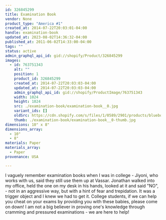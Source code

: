 ```yaml
---
id: 326845299
title: Examination Book
vendor: None
product_type: "America #1"
created_at: 2014-07-22T20:03:01-04:00
handle: examination-book
updated_at: 2023-08-02T14:36:32-04:00
published_at: 2011-06-02T14:33:00-04:00
tags: ""
status: active
admin_graphql_api_id: gid://shopify/Product/326845299
images:
  - id: 763751343
    alt: ""
    position: 1
    product_id: 326845299
    created_at: 2014-07-22T20:03:03-04:00
    updated_at: 2014-07-22T20:03:03-04:00
    admin_graphql_api_id: gid://shopify/ProductImage/763751343
    width: 1024
    height: 1024
    src: ./examination-book/examination-book__0.jpg
    variant_ids: []
    oldSrc: https://cdn.shopify.com/s/files/1/0589/2901/products/bluebook_5734.jpeg?v=1406073783
    thumb: ./examination-book/examination-book__0-thumb.jpg
dimensions: 10" x 8"
dimensions_array:
  - 10"
  - 8"
materials: Paper
materials_array:
  - Paper
provenance: USA

---
```


I vaguely remember examination books when I was in college \- Jiyoni, who works with us, said they still use them up at Vassar. Jonathan walked into my office, held the one on my desk in his hands, looked at it and said "NO", \- not in an aggressive way, but with a hint of fear and trepidation. It was a trigger object and I knew we had to get it. College students, if we can help you cheat on your exams by providing you with these babies, please come on down! I am not a big believer in proving one's knowledge through cramming and pressured examinations \- we are here to help!